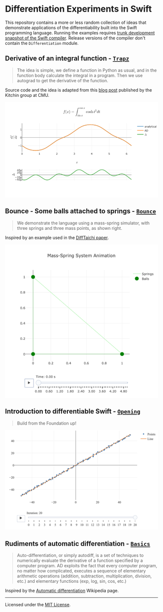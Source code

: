 
# Differentiation Experiments in Swift

This repository contains a more or less random collection of ideas that demonstrate applications of the differentiability built into the Swift programming language. Running the examples requires [trunk development snapshot of the Swift compiler](https://swift.org/download/#snapshots). Release versions of the compiler don't contain the `Differentiation` module.


## Derivative of an integral function - [`Trapz`](Sources/Trapz/main.swift)

> The idea is simple, we define a function in Python as usual, and in the function body calculate the integral in a program. Then we use autograd to get the derivative of the function.

Source code and the idea is adapted from this [blog post](http://kitchingroup.cheme.cmu.edu/blog/2018/10/10/Autograd-and-the-derivative-of-an-integral-function/) published by the Kitchin group at CMU.

![Example 2](Sources/Trapz/Example%202.png?raw=true)


## Bounce - Some balls attached to springs - [`Bounce`](Sources/Bounce/main.swift)

> We demonstrate the language using a mass-spring simulator, with three springs and three mass points, as shown right.

Inspired by an example used in the [DiffTaichi paper](https://arxiv.org/abs/1910.00935).

![Evolution](Sources/Bounce/Evolution.png?raw=true)


## Introduction to differentiable Swift - [`Opening`](Sources/Opening/main.swift)

> Build from the Foundation up!

![Curve Fritting](Sources/Opening/Curve%20Fitting.png?raw=true)


## Rudiments of automatic differentiation - [`Basics`](Sources/Basics/main.swift)

> Auto-differentiation, or simply autodiff, is a set of techniques to numerically evaluate the derivative of a function specified by a computer program. AD exploits the fact that every computer program, no matter how complicated, executes a sequence of elementary arithmetic operations (addition, subtraction, multiplication, division, etc.) and elementary functions (exp, log, sin, cos, etc.)

Inspired by the [Automatic differentiation](https://en.wikipedia.org/wiki/Automatic_differentiation) Wikipedia page.

---

Licensed under the [MIT License](License.txt).
